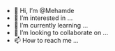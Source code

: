 - 👋 Hi, I’m @Mehamde
- 👀 I’m interested in ...
- 🌱 I’m currently learning ...
- 💞️ I’m looking to collaborate on ...
- 📫 How to reach me ...

<!---
Mehamde/Mehamde is a ✨ special ✨ repository because its `README.md` (this file) appears on your GitHub profile.
You can click the Preview link to take a look at your changes.
--->
